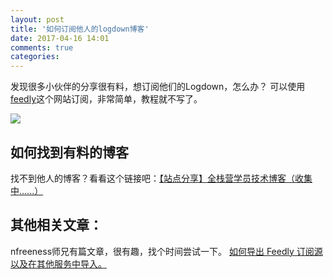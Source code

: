 ```yaml
---
layout: post
title: '如何订阅他人的logdown博客'
date: 2017-04-16 14:01
comments: true
categories:
---
```

发现很多小伙伴的分享很有料，想订阅他们的Logdown，怎么办？
可以使用[feedly](https://feedly.com/i/my)这个网站订阅，非常简单，教程就不写了。

![](https://ww1.sinaimg.cn/large/006tKfTcgy1feohop527rj31kw1spwnp.jpg)

## 如何找到有料的博客
找不到他人的博客？看看这个链接吧：[【站点分享】全栈营学员技术博客（收集中......）](http://kerzzi.logdown.com/posts/1523474)

## 其他相关文章：
nfreeness师兄有篇文章，很有趣，找个时间尝试一下。
[如何导出 Feedly 订阅源以及在其他服务中导入。](http://nfreeness.logdown.com/posts/2016/08/27/how-to-export-feedly-import-feeds-and-other-services)
